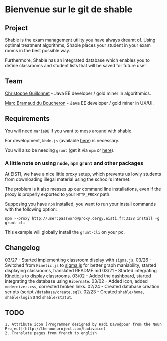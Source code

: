 # Bienvenue sur le git de shable #

## Project ##

Shable is the exam management utility you have always dreamt of. Using optimal treatment algorithms, Shable places your student in your exam rooms in the best possible way.

Furthermore, Shable has an integrated database which enables you to define classrooms and student lists that will be saved for future use!


## Team ##

[Christophe Guillonnet](http://gitlab.etude.cergy.eisti.fr/u/christophe.guillonnet) - Java EE developer / gold miner in algorithmics.

[Marc Bramaud du Boucheron](http://gitlab.etude.eisti.fr/u/marc.bramaud.du.boucheron) - Java EE developer / gold miner in UX/UI.

## Requirements ##

You will need `mariaDB` if you want to mess around with shable.

For development, `Node.js` (available [here](https://github.com/joyent/node)) is necessary.

You will also be needing `grunt` (get it via `npm` or [here](http://gruntjs.com/)).

### A little note on using `node`, `npm` `grunt` and other packages ###

At EISTI, we have a nice little proxy setup, which prevents us lowly students from downloading illegal material using the school's internet.

The problem is it also messes up our command line installations, even if the proxy is properly exported to your `HTTP_PROXY` path.

Supposing you have `npm` installed, you want to run your install commands with the following option:

	npm --proxy http://user:password@proxy.cergy.eisti.fr:3128 install -g grunt-cli

This example will globally install the `grunt-cli` on your pc.




## Changelog ##

03/27 - Started implementing classroom display with `sigma.js`.
03/26 - Switched from `Kinetic.js` to [sigma.js](https://github.com/jacomyal/sigma.js) for better graph maniability, started displaying classrooms, translated README.md
03/21 - Started integrating [Kinetic.js](http://kineticjs.com/) to display classrooms.
03/02 - Added the dashboard, started integrating the database using `Hibernate`.
03/02 - Added icon, added `modernizer.css`, corrected broken links.
02/24 - Created database creation scripts (script `/database/create.sql`).
02/23 - Created `shable/home`, `shable/login` and `shable/statut`.


## TODO ##

	1. Attribute icon [Programmer designed by Hadi Davodpour from the Noun Project](http://thenounproject.com/hadivoice)
	2. Translate pages from french to english


